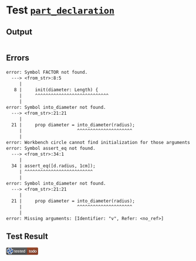 # Test [`part_declaration`](/doc/structure/workbench.md#L43)

## Output

```,plain
```

## Errors

```,plain
error: Symbol FACTOR not found.
  ---> <from_str>:8:5
     |
   8 |     init(diameter: Length) {
     |     ^^^^^^^^^^^^^^^^^^^^^^^^^^^^
     |
error: Symbol into_diameter not found.
  ---> <from_str>:21:21
     |
  21 |     prop diameter = into_diameter(radius);
     |                     ^^^^^^^^^^^^^^^^^^^^^
     |
error: Workbench circle cannot find initialization for those arguments
error: Symbol assert_eq not found.
  ---> <from_str>:34:1
     |
  34 | assert_eq([d.radius, 1cm]);
     | ^^^^^^^^^^^^^^^^^^^^^^^^^^
     |
error: Symbol into_diameter not found.
  ---> <from_str>:21:21
     |
  21 |     prop diameter = into_diameter(radius);
     |                     ^^^^^^^^^^^^^^^^^^^^^
     |
error: Missing arguments: [Identifier: "v", Refer: <no_ref>]
```

## Test Result

![TODO](/doc/structure/.test/part_declaration.png)

